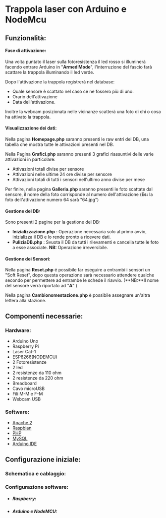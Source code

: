 
# Trappola laser con Arduino e NodeMcu
## Funzionalità:
#### Fase di attivazione:
Una volta puntato il laser sulla fotoresistenza il led rosso si illuminerà facendo entrare Arduino in "**Armed Mode**", l'interruzione del fascio farà scattare la trappola illuminando il led verde.

Dopo l'attivazione la trappola registrerà nel database:

 - Quale sensore è scattato nel caso ce ne fossero più di uno.
 - Orario dell'attivazione
 - Data dell'attivazione.


Inoltre la webcam posizionata nelle vicinanze scatterà una foto di chi o cosa ha attivato la trappola.

#### Visualizzazione dei dati:

Nella pagina **Homepage.php** saranno presenti le raw entri del DB, una tabella che mostra tutte le attivazioni presenti nel DB.

Nella Pagina **Grafici.php** saranno presenti 3 grafici riassuntivi delle varie attivazioni in particolare:

 - Attivazioni totali divise per sensore
 - Attivazioni nelle ultime 24 ore divise per sensore
 - Attivazioni totali di tutti i sensori nell'ultimo anno divise per mese

 Per finire, nella pagina **Galleria.php** saranno presenti le foto scattate dal sensore, il nome della foto corrisponde al numero dell'attivazione (**Es:** la foto dell'attivazione numero 64 sarà "64.jpg")

#### Gestione del DB:

Sono presenti 2 pagine per la gestione del DB:


 - **Inizializzazione.php** : Operazione necessaria solo al primo avvio, inizializza il DB e lo rende pronto a ricevere dati.
- **PuliziaDB.php** : Svuota il DB da tutti i rilevamenti e cancella tutte le foto a esse associate. **NB:** Operazione irreversibile.

#### Gestione dei Sensori:

Nella pagina **Reset.php** é possibile far eseguire a entrambi i sensori un "Soft Reset", dopo questa operazione sarà necessario attendere qualche secondo per permettere ad entrambe le schede il riavvio. 
(**NB:**Il nome del sensore verrà riportato ad "**A**"  )

Nella pagina **Cambionomestazione.php** è possibile assegnare un'altra lettera alla stazione.
 
## Componenti necessarie:
### Hardware:
- Arduino Uno
- Raspberry Pi
- Laser Cat-1
- ESP8266(NODEMCU)
- 2 Fotoresistenze
- 2 led
- 2 resistenze da 110 ohm
- 2 resistenze da 220 ohm
- Breadboard
- Cavo microUSB
- Fili M-M e F-M
- Webcam USB

### Software:
- [Apache 2](https://httpd.apache.org/download.cgi)
- [Raspbian](https://www.raspberrypi.org/downloads/raspberry-pi-os/) 
- [PHP](https://www.php.net/downloads.php)
- [MySQL](https://www.mysql.com/it/downloads/)
- [Arduino IDE](https://www.arduino.cc/en/main/software)

## Configurazione iniziale: 
### Schematica e cablaggio:


### Configurazione software:
- ##### Raspberry:

- ##### Arduino e NodeMCU:

